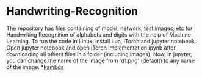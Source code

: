 # Handwriting-Recognition
The repository has files containing of model, network, test images, etc for Handwriting Recognition of alphabets and digits with the help of Machine Learning.
To run the code in Linux, install Lua, iTorch and jupyter notebook. Open jupyter notebook and open iTorch Implementation.ipynb after downloading all others files in a folder (including images). Now, in jupyter, you can change the name of the image from 'd1.png' (default) to any name of the image.
*[kambda](https://www.google.co.in/)
